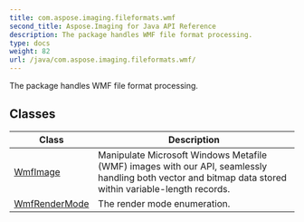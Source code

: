 ```yaml
---
title: com.aspose.imaging.fileformats.wmf
second_title: Aspose.Imaging for Java API Reference
description: The package handles WMF file format processing.
type: docs
weight: 82
url: /java/com.aspose.imaging.fileformats.wmf/
---
```


The package handles WMF file format processing.


## Classes

| Class | Description |
| --- | --- |
| [WmfImage](../com.aspose.imaging.fileformats.wmf/wmfimage) | Manipulate Microsoft Windows Metafile (WMF) images with our API, seamlessly handling both vector and bitmap data stored within variable-length records. |
| [WmfRenderMode](../com.aspose.imaging.fileformats.wmf/wmfrendermode) | The render mode enumeration. |
